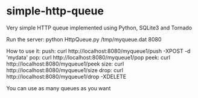 simple-http-queue
=================

Very simple HTTP queue implemented using Python, SQLite3 and Tornado

Run the server:
python HttpQueue.py /tmp/myqueue.dat 8080

How to use it:
push: curl http://localhost:8080/myqueue1/push -XPOST -d 'mydata'
pop: curl http://localhost:8080/myqueue1/pop
peek: curl http://localhost:8080/myqueue1/peek
size: curl http://localhost:8080/myqueue1/size
drop: curl http://localhost:8080/myqueue1/drop -XDELETE

You can use as many queues as you want
